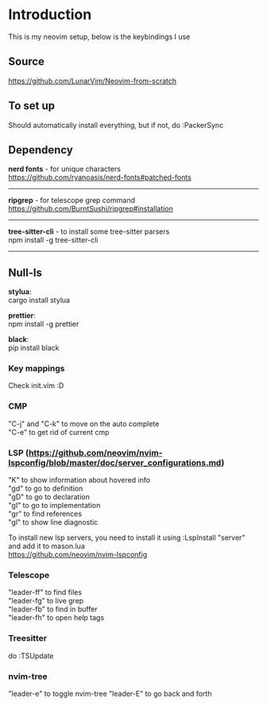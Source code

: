 # Introduction

This is my neovim setup, below is the keybindings I use

## Source

https://github.com/LunarVim/Neovim-from-scratch

## To set up

Should automatically install everything, but if not, do :PackerSync  

## Dependency

**nerd fonts** - for unique characters  
https://github.com/ryanoasis/nerd-fonts#patched-fonts  

---

**ripgrep** - for telescope grep command  
https://github.com/BurntSushi/ripgrep#installation

--- 

**tree-sitter-cli** - to install some tree-sitter parsers  
npm install -g tree-sitter-cli

---

## Null-ls

**stylua**:  
cargo install stylua

**prettier**:  
npm install -g prettier

**black**:  
pip install black

### Key mappings

Check init.vim :D 

### CMP 

"C-j" and "C-k" to move on the auto complete  
"C-e" to get rid of current cmp  

### LSP (https://github.com/neovim/nvim-lspconfig/blob/master/doc/server_configurations.md)

"K" to show information about hovered info  
"gd" to go to definition  
"gD" to go to declaration  
"gI" to go to implementation  
"gr" to find references  
"gl" to show line diagnostic  

To install new lsp servers, you need to install it using :LspInstall "server" and add it to mason.lua  
https://github.com/neovim/nvim-lspconfig  

### Telescope

"leader-ff" to find files  
"leader-fg" to live grep  
"leader-fb" to find in buffer  
"leader-fh" to open help tags  

### Treesitter

do :TSUpdate

### nvim-tree

"leader-e" to toggle nvim-tree
"leader-E" to go back and forth

